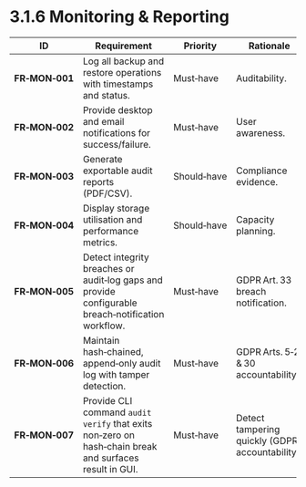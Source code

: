 # 3.1.6 Monitoring &amp; Reporting

| ID             | Requirement                                                                                            | Priority    | Rationale                                       |
|----------------|--------------------------------------------------------------------------------------------------------|-------------|-------------------------------------------------|
| **FR‑MON‑001** | Log all backup and restore operations with timestamps and status.                                      | Must‑have   | Auditability.                                   |
| **FR‑MON‑002** | Provide desktop and email notifications for success/failure.                                           | Must‑have   | User awareness.                                 |
| **FR‑MON‑003** | Generate exportable audit reports (PDF/CSV).                                                           | Should‑have | Compliance evidence.                            |
| **FR‑MON‑004** | Display storage utilisation and performance metrics.                                                   | Should‑have | Capacity planning.                              |
| **FR‑MON‑005** | Detect integrity breaches or audit‑log gaps and provide configurable breach‑notification workflow.     | Must‑have   | GDPR Art. 33 breach notification.               |
| **FR‑MON‑006** | Maintain hash‑chained, append‑only audit log with tamper detection.                                    | Must‑have   | GDPR Arts. 5‑2 & 30 accountability.             |
| **FR‑MON‑007** | Provide CLI command `audit verify` that exits non‑zero on hash‑chain break and surfaces result in GUI. | Must‑have   | Detect tampering quickly (GDPR accountability). |